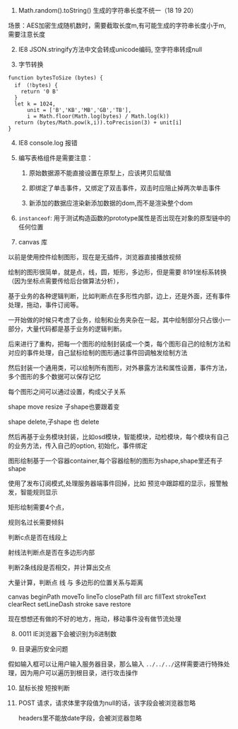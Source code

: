 1. Math.random().toString()  生成的字符串长度不统一（18 19 20）

  场景：AES加密生成随机数时，需要截取长度m,有可能生成的字符串长度小于m,需要注意长度

2. IE8  JSON.stringify方法中文会转成unicode编码, 空字符串转成null

3. 字节转换
```
function bytesToSize (bytes) {
  if （!bytes) {
    return '0 B'
  }
  let k = 1024,
      unit = ['B','KB','MB','GB','TB'],
      i = Math.floor(Math.log(bytes) / Math.log(k))
  return (bytes/Math.pow(k,i)).toPrecision(3) + unit[i]
}
```

4. IE8 console.log 报错

5. 编写表格组件是需要注意：
   1. 原始数据源不能直接设置在原型上，应该拷贝后赋值
   
   2. 即绑定了单击事件，又绑定了双击事件，双击时应阻止掉两次单击事件
   
   3. 新添加的数据应渲染新添加数据的dom,而不是渲染整个dom
   
      

6. `instanceof`: 用于测试构造函数的prototype属性是否出现在对象的原型链中的任何位置

7. canvas 库

以前是使用控件绘制图形，现在是无插件，浏览器直接播放视频

绘制的图形很简单，就是点，线，圆，矩形，多边形，但是需要 8191坐标系转换（因为坐标点需要传给后台做算法分析），

基于业务的各种逻辑判断，比如判断点在多形性内部，边上，还是外面，还有事件处理，拖动，事件订阅等。

一开始做的时候只考虑了业务，绘制和业务夹杂在一起，其中绘制部分只占很小一部分，大量代码都是基于业务的逻辑判断。

后来进行了重构，把每一个图形的绘制封装成一个类，每个图形自己的绘制方法和对应的事件处理，自己鼠标绘制的图形通过事件回调触发绘制方法

然后封装一个通用类，可以绘制所有图形，对外暴露方法和属性设置，事件方法，多个图形的多个数据可以保存记忆

每个图形之间可以通过设置，构成父子关系

shape move resize  子shape也要跟着变

shape delete,子shape 也 delete

然后再基于业务模块封装，比如osd模块，智能模块，动检模块，每个模块有自己的业务方法，传入自己的option, 初始化，事件绑定

图形绘制基于一个容器container,每个容器绘制的图形为shape,shape里还有子shape

使用了发布订阅模式,处理服务器端事件回掉，比如 预览中跟踪框的显示，报警触发，智能规则显示



矩形绘制需要4个点，

规则名过长需要倾斜

判断c点是否在线段上

射线法判断点是否在多边形内部

判断2条线段是否相交，并计算出交点

大量计算，判断点 线 与 多边形的位置关系与距离

canvas  beginPath
        moveTo
        lineTo
        closePath
        fill
        arc
        fillText
        strokeText
        clearRect
        setLineDash
        stroke
        save
        restore

现在想想还有做的不好的地方，拖动，移动事件没有做节流处理

8. 0011 IE浏览器下会被识别为8进制数

9. 目录遍历安全问题

假如输入框可以让用户输入服务器目录，那么输入 `../../../`这样需要进行特殊处理，因为用户可以遍历到根目录，进行攻击操作

10. 鼠标长按 短按判断

11. POST 请求，请求体里字段值为null的话，该字段会被浏览器忽略

    headers里不能放date字段，会被浏览器忽略
